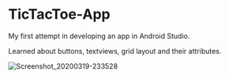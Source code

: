 # TicTacToe-App
My first attempt in developing an app in Android Studio.

Learned about buttons, textviews, grid layout and their attributes.

![Screenshot_20200319-233528](https://user-images.githubusercontent.com/43096728/77100055-fcca8680-6a3a-11ea-8023-47633cc95ad1.jpg)
